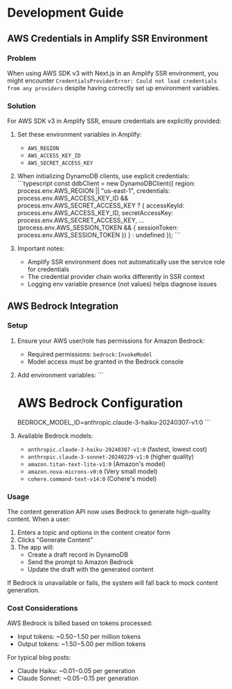 # Development Guide

## AWS Credentials in Amplify SSR Environment

### Problem
When using AWS SDK v3 with Next.js in an Amplify SSR environment, you might encounter `CredentialsProviderError: Could not load credentials from any providers` despite having correctly set up environment variables.

### Solution
For AWS SDK v3 in Amplify SSR, ensure credentials are explicitly provided:

1. Set these environment variables in Amplify:
   - `AWS_REGION`
   - `AWS_ACCESS_KEY_ID`
   - `AWS_SECRET_ACCESS_KEY`
   
2. When initializing DynamoDB clients, use explicit credentials:
   \`\`\`typescript
   const ddbClient = new DynamoDBClient({ 
     region: process.env.AWS_REGION || "us-east-1",
     credentials: process.env.AWS_ACCESS_KEY_ID && process.env.AWS_SECRET_ACCESS_KEY ? {
       accessKeyId: process.env.AWS_ACCESS_KEY_ID,
       secretAccessKey: process.env.AWS_SECRET_ACCESS_KEY,
       ...(process.env.AWS_SESSION_TOKEN && { sessionToken: process.env.AWS_SESSION_TOKEN })
     } : undefined
   });
   \`\`\`

3. Important notes:
   - Amplify SSR environment does not automatically use the service role for credentials
   - The credential provider chain works differently in SSR context
   - Logging env variable presence (not values) helps diagnose issues 

## AWS Bedrock Integration

### Setup

1. Ensure your AWS user/role has permissions for Amazon Bedrock:
   - Required permissions: `bedrock:InvokeModel`
   - Model access must be granted in the Bedrock console

2. Add environment variables:
   \`\`\`
   # AWS Bedrock Configuration
   BEDROCK_MODEL_ID=anthropic.claude-3-haiku-20240307-v1:0
   \`\`\`

3. Available Bedrock models:
   - `anthropic.claude-3-haiku-20240307-v1:0` (fastest, lowest cost)
   - `anthropic.claude-3-sonnet-20240229-v1:0` (higher quality)
   - `amazon.titan-text-lite-v1:0` (Amazon's model)
   - `amazon.nova-microns-v0:0` (Very small model)
   - `cohere.command-text-v14:0` (Cohere's model)

### Usage

The content generation API now uses Bedrock to generate high-quality content. When a user:

1. Enters a topic and options in the content creator form
2. Clicks "Generate Content"
3. The app will:
   - Create a draft record in DynamoDB
   - Send the prompt to Amazon Bedrock
   - Update the draft with the generated content

If Bedrock is unavailable or fails, the system will fall back to mock content generation.

### Cost Considerations

AWS Bedrock is billed based on tokens processed:
- Input tokens: ~$0.50-$1.50 per million tokens
- Output tokens: ~$1.50-$5.00 per million tokens

For typical blog posts:
- Claude Haiku: ~$0.01-$0.05 per generation
- Claude Sonnet: ~$0.05-$0.15 per generation
